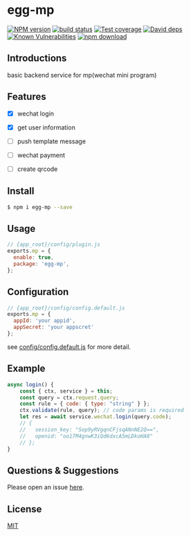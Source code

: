 # egg-mp

[![NPM version][npm-image]][npm-url]
[![build status][travis-image]][travis-url]
[![Test coverage][codecov-image]][codecov-url]
[![David deps][david-image]][david-url]
[![Known Vulnerabilities][snyk-image]][snyk-url]
[![npm download][download-image]][download-url]

[npm-image]: https://img.shields.io/npm/v/egg-mp.svg?style=flat-square
[npm-url]: https://npmjs.org/package/egg-mp
[travis-image]: https://img.shields.io/travis/eggjs/egg-mp.svg?style=flat-square
[travis-url]: https://travis-ci.org/eggjs/egg-mp
[codecov-image]: https://img.shields.io/codecov/c/github/eggjs/egg-mp.svg?style=flat-square
[codecov-url]: https://codecov.io/github/eggjs/egg-mp?branch=master
[david-image]: https://img.shields.io/david/eggjs/egg-mp.svg?style=flat-square
[david-url]: https://david-dm.org/eggjs/egg-mp
[snyk-image]: https://snyk.io/test/npm/egg-mp/badge.svg?style=flat-square
[snyk-url]: https://snyk.io/test/npm/egg-mp
[download-image]: https://img.shields.io/npm/dm/egg-mp.svg?style=flat-square
[download-url]: https://npmjs.org/package/egg-mp

<!--
Description here.
-->
## Introductions
basic backend service for mp(wechat mini program)

## Features
- [X] wechat login
- [x] get user information
- [ ] push template message
- [ ] wechat payment
- [ ] create qrcode


## Install

```bash
$ npm i egg-mp --save
```

## Usage

```js
// {app_root}/config/plugin.js
exports.mp = {
  enable: true,
  package: 'egg-mp',
};
```

## Configuration

```js
// {app_root}/config/config.default.js
exports.mp = {
  appId: 'your appid', 
  appSecret: 'your appscret'
};
```

see [config/config.default.js](config/config.default.js) for more detail.

## Example

```javascript
async login() {
    const { ctx, service } = this;
    const query = ctx.request.query;
    const rule = { code: { type: "string" } };
    ctx.validate(rule, query); // code params is required
    let res = await service.wechat.login(query.code);
    // {
    //   session_key: "Sop9yRVgqnCFjsqANnNE2Q==",
    //   openid: "oo17M4gnwK3iQd6dxcA5mLDkoHA8"
    // };
}
```

## Questions & Suggestions

Please open an issue [here](https://github.com/unclexiao/egg-mp/issues).

## License

[MIT](LICENSE)
